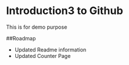 # Introduction3 to Github
This is for demo purpose

##Roadmap
* Updated Readme information
* Updated Counter Page